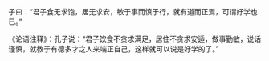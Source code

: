 子曰：“君子食无求饱，居无求安，敏于事而慎于行，就有道而正焉，可谓好学也已。”

《论语注释》：孔子说：“君子饮食不贪求满足，居住不贪求安适，做事勤敏，说话谨慎，就教于有德多才之人来端正自己，这样就可以说是好学的了。”
